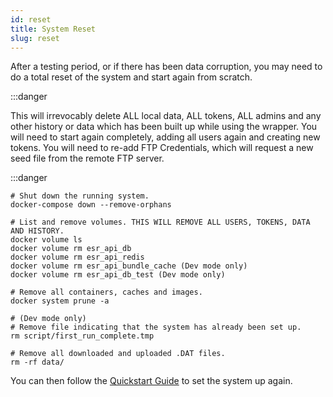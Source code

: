 ```yaml
---
id: reset
title: System Reset
slug: reset
---
```


After a testing period, or if there has been data corruption, you may need to do a total reset of the system and start again from scratch.

:::danger

This will irrevocably delete ALL local data, ALL tokens, ALL admins and any other history or data which has been built up while using the wrapper. You will need to start again completely, adding all users again and creating new tokens. You will need to re-add FTP Credentials, which will request a new seed file from the remote FTP server.

:::danger

```
# Shut down the running system.
docker-compose down --remove-orphans

# List and remove volumes. THIS WILL REMOVE ALL USERS, TOKENS, DATA AND HISTORY.
docker volume ls
docker volume rm esr_api_db
docker volume rm esr_api_redis
docker volume rm esr_api_bundle_cache (Dev mode only)
docker volume rm esr_api_db_test (Dev mode only)

# Remove all containers, caches and images.
docker system prune -a

# (Dev mode only)
# Remove file indicating that the system has already been set up.
rm script/first_run_complete.tmp

# Remove all downloaded and uploaded .DAT files.
rm -rf data/
```

You can then follow the [Quickstart Guide](quickstart.md) to set the system up again.
